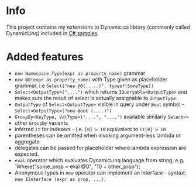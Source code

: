 # Info #

This project contains my extensions to Dynamic.cs library (commonly called DynamicLinq) included in [C# samples](http://msdn.microsoft.com/en-us/vstudio/bb894665.aspx).

# Added features #

  * `new Namespace.Type(expr as property_name)` grammar
  * `new @0(expr as property_name)` with Type given as placeholder grammar, i.e `Select("new @0(.....)", typeof(SomeType))`
  * `Select<OutputType>("....")` which returns `IQueryable<OutputType>` and makes sure the result of select is actually assignable to `OutputType`
  * `OutputType` of `Select<OutputType>`  visible in query under `@out` symbol - `Select<OutputType>("new @out (....)")`
  * `GroupBy<KeyType, ValType>("....", "....")` available similarly `Select<>`
  * other `GroupBy` variants
  * inferred `it` for indexers - i.e. `[0] > 10` equivalent to `it[0] > 10`
  * parentheses can be omitted when invoking argument-less lambda or aggregate
  * delegates can be passed for placeholder where lambda expression are expected.
  * `eval` operator which evaluates DynamicLinq language from string, e.g. `Where("some\_prop = eval @0", "10 + other\_prop");
  * Anonymous types in `new` operator can implement an interface - syntax: `new IInterface (expr as prop, ...)`.
